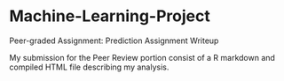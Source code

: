 # Machine-Learning-Project
Peer-graded Assignment: Prediction Assignment Writeup

My submission for the Peer Review portion consist of a R markdown and compiled HTML file describing my analysis.
